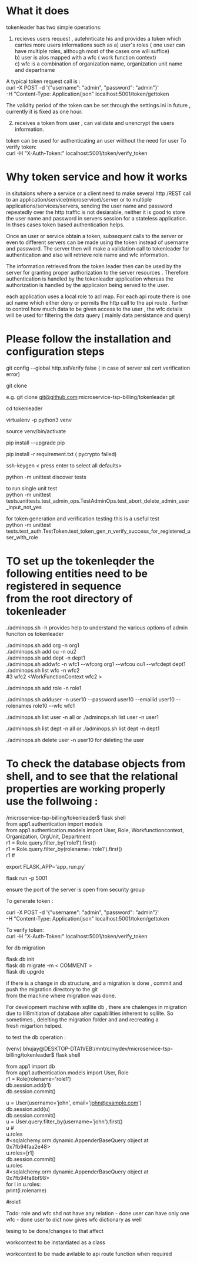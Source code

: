 What it does 
===================================================================
tokenleader has two simple operations:
1) recieves users request ,  autehnticate his and provides a  token  which carries  more users informations such as 
	a) user's roles ( one user can have multiple roles, although most of the cases one will suffice)  
	b) user is  alos mapped with  a wfc ( work function context)   
	c) wfc is a combination of  organization name, organization unit name and departname 

A typical token request call is :   
curl -X POST -d '{"username": "admin", "password": "admin"}'  \
-H "Content-Type: Application/json"  localhost:5001/token/gettoken

The validity period of the token can be set through the settings.ini in future , currently it is fixed as one hour.

2) receives a token from user , can validate and unencrypt the users information. 

token can be used for authenticating an user wiithout the need for user
To verify token:  
 curl -H  "X-Auth-Token:<paste toekn here>"  localhost:5001/token/verify_token  
 
 Why token service and how it works
 ======================================================================================
 in situtaions where a service or a client need to make several  http /REST call to an 
 application/service(microservice)/server or  to multiple applications/services/servers, 
 sending the user name and password repeatedly over the http traffic is not desiarable, neither it is good
 to store the user name and password in servers session for a stateless application. In thses cases token based 
 authentication helps.
 
 Once an user or service obtain a token, subsequent calls to the server or even to different servers can be made
 using the token instead of username and password. The server then will make a validation call to tokenleader for 
 authentication and also will retrieve role name and wfc information. 
 
 
 The information retrieved  from the token leader then can be used by the server for granting proper authorization to the 
 server resources . Therefore authentication is handled  by the tokenleader application whereas the authorization is handled 
 by the applicaion being served to the user. 
 
 each application uses a local role to acl map. For each api route there is one acl name which either deny or permits the 
 http call to the  api route . further  to control how much data to be given access to the user , the wfc details  will be 
 used for filtering  the data query ( mainly data persistance and query)

Please follow the installation and configuration steps  
======================================================================================
git config --global http.sslVerify false ( in case of server ssl cert verification error)  

git clone <your project>      

e.g.   git clone  git@github.com:microservice-tsp-billing/tokenleader.git  

cd tokenleader    

virtualenv -p python3 venv  

source venv/bin/activate  

pip install --upgrade pip  

pip install -r requirement.txt ( pycrypto failed)    

ssh-keygen < press enter to select all defaults>    

python -m unittest discover tests    

to run single unit test  
python -m unittest tests.unittests.test_admin_ops.TestAdminOps.test_abort_delete_admin_user_input_not_yes  

for token generation and verification  testing this is a useful test  
python -m unittest tests.test_auth.TestToken.test_token_gen_n_verify_success_for_registered_user_with_role   


TO set up the tokenleqder the following entities need to be registered in sequence   
from the root directory of  tokenleader  
====================================================================================
./adminops.sh  -h  provides help to understand the various options of admin funciton os tokenleader  

./adminops.sh   add  org   -n org1  
./adminops.sh   add  ou   -n ou2  
./adminops.sh   add  dept   -n  dept1  
 ./adminops.sh   addwfc -n wfc1 --wfcorg org1 --wfcou ou1 --wfcdept dept1 
 ./adminops.sh   list  wfc  -n wfc2  
 #3 wfc2 <WorkFunctionContext wfc2 <Organization org1> <OrgUnit ou1> <Department dept1> >  
  
 ./adminops.sh   add  role  -n role1   
  
 ./adminops.sh adduser -n user10 --password user10 --emailid user10 --rolenames role10  --wfc wfc1
 
 ./adminops.sh   list  user  -n all  or   ./adminops.sh   list  user  -n user1
 
 ./adminops.sh   list  dept  -n all   or  ./adminops.sh   list  dept  -n dept1 
 
 ./adminops.sh delete user -n user10  for deleting the user 
 
 
 To check the database objects from shell, and to see  that the relational properties are working properly   
 use the follwoing :  
 ==================================================
 /microservice-tsp-billing/tokenleader$ flask shell    
from app1.authentication import models  
from app1.authentication.models import User, Role, Workfunctioncontext, Organization, OrgUnit, Department  
r1 = Role.query.filter_by('role1').first()  
r1 = Role.query.filter_by(rolename='role1').first()  
r1 
#<Role role1>  


export FLASK_APP='app_run.py'  

flask run -p 5001  

ensure  the port  of the server is open from security group  


To generate token :  

curl -X POST -d '{"username": "admin", "password": "admin"}'  \
-H "Content-Type: Application/json"  localhost:5001/token/gettoken

To verify token:  
 curl -H  "X-Auth-Token:<paste toekn here>"  localhost:5001/token/verify_token  


for db migration   

flask db init   
flask db migrate -m < COMMENT >  
flask db upgrde   

if there is a change in db structure, and a migration is done , commit and push the migration directory to the git  
from the  machine where migration was done.  

For  development machine with sqllite db , there are chalenges in migration due to lil8mitiaton of database
alter capabilities inherent to sqllite. So sometimes , delelting the migration folder and and  recreating a   
fresh migartion helped.

to test the db operation  :  

(venv) bhujay@DESKTOP-DTA1VEB:/mnt/c/mydev/microservice-tsp-billing/tokenleader$ flask shell

from app1 import db  
from app1.authentication.models import User, Role  
r1 = Role(rolename='role1')  
db.session.add(r1)  
db.session.commit()  

u = User(username='john', email='john@example.com')  
db.session.add(u)  
db.session.commit()  
u = User.query.filter_by(username='john').first()  
u
#<User john>  
u.roles  
#<sqlalchemy.orm.dynamic.AppenderBaseQuery object at 0x7fb94faa2e48>  
u.roles=[r1]  
db.session.commit()  
u.roles  
#<sqlalchemy.orm.dynamic.AppenderBaseQuery object at 0x7fb94fa8bf98>  
for l in u.roles:  
    print(l.rolename)  

#role1  



Todo:
role and wfc shd not have any relation - done
user can have only one wfc  - done 
user to dict now gives wfc dictionary as well

tesing to be done/changes to that affect

workcontext to be instantiated as a class 

workcontext to be made avilable to  api route function when required





